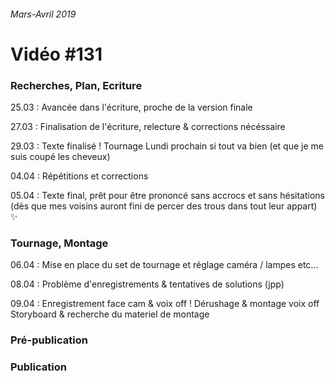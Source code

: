 ###### Mars-Avril 2019
# Vidéo #131

### Recherches, Plan, Ecriture
25.03 : Avancée dans l'écriture, proche de la version finale

27.03 : Finalisation de l'écriture, relecture & corrections nécéssaire

29.03 : Texte finalisé ! Tournage Lundi prochain si tout va bien (et que je me suis coupé les cheveux)

04.04 : Répétitions et corrections

05.04 : Texte final, prêt pour être prononcé sans accrocs et sans hésitations (dès que mes voisins auront fini de percer des trous dans tout leur appart) :sparkles:

### Tournage, Montage
06.04 : Mise en place du set de tournage et réglage caméra / lampes etc...

08.04 : Problème d'enregistrements & tentatives de solutions (jpp)

09.04 : Enregistrement face cam & voix off !
        Dérushage & montage voix off
        Storyboard & recherche du materiel de montage
        
        
### Pré-publication

### Publication

